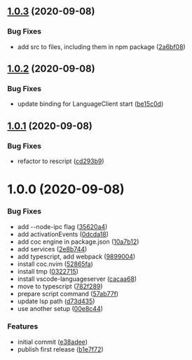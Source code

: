 ## [1.0.3](https://github.com/believer/coc-rescript/compare/v1.0.2...v1.0.3) (2020-09-08)


### Bug Fixes

* add src to files, including them in npm package ([2a6bf08](https://github.com/believer/coc-rescript/commit/2a6bf088de3483dc1958f4ded662e65606f7b185))

## [1.0.2](https://github.com/believer/coc-rescript/compare/v1.0.1...v1.0.2) (2020-09-08)


### Bug Fixes

* update binding for LanguageClient start ([be15c0d](https://github.com/believer/coc-rescript/commit/be15c0ddfc05f10345633782344bece339e0bb47))

## [1.0.1](https://github.com/believer/coc-rescript/compare/v1.0.0...v1.0.1) (2020-09-08)


### Bug Fixes

* refactor to rescript ([cd293b9](https://github.com/believer/coc-rescript/commit/cd293b9d2de43698d22c1cc019a440bab3e51948))

# 1.0.0 (2020-09-08)


### Bug Fixes

* add --node-ipc flag ([35620a4](https://github.com/believer/coc-rescript/commit/35620a4696de5db57536608fdfe9bf8c85df69eb))
* add activationEvents ([0dcda18](https://github.com/believer/coc-rescript/commit/0dcda1840dd15c49e40efbc180c2b342e1a5da28))
* add coc engine in package.json ([10a7b12](https://github.com/believer/coc-rescript/commit/10a7b12856bac68765661452037cb26c54fddd88))
* add services ([2e8b744](https://github.com/believer/coc-rescript/commit/2e8b7447a27557cb4c46c2f044def66275b89802))
* add typescript, add webpack ([9899004](https://github.com/believer/coc-rescript/commit/9899004f341b108178187ca02b00fd8d2d8692e9))
* install coc.nvim ([52865fa](https://github.com/believer/coc-rescript/commit/52865faf0220a93eaef6b8390ea65a375d9bb67a))
* install tmp ([0322715](https://github.com/believer/coc-rescript/commit/0322715fdb0b673d9431c76f13ad5080b95ab240))
* install vscode-languageserver ([cacaa68](https://github.com/believer/coc-rescript/commit/cacaa68bdf618af4227a5bb37aed5d9d33de1fb3))
* move to typescript ([782f289](https://github.com/believer/coc-rescript/commit/782f2891789cf6537dd08a523d185d0f38a016db))
* prepare script command ([57ab77f](https://github.com/believer/coc-rescript/commit/57ab77f8adab55cd7a451b2a899cae527e0d770e))
* update lsp path ([d73d435](https://github.com/believer/coc-rescript/commit/d73d435a592f8b300cc490b2c8b181f4d2c57498))
* use another setup ([00e8c44](https://github.com/believer/coc-rescript/commit/00e8c444c06083a4bbd5703e1917f11defebd619))


### Features

* initial commit ([e38adee](https://github.com/believer/coc-rescript/commit/e38adeef3c745b2f1579219378025f662e7acf35))
* publish first release ([b1e7f72](https://github.com/believer/coc-rescript/commit/b1e7f724c20508ae792da507f2b4b61b57d690d3))
